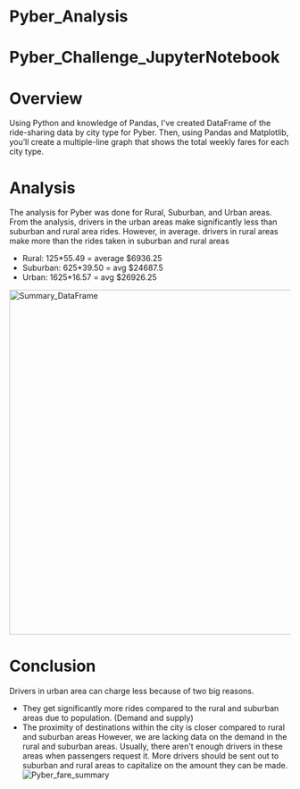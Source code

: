 # Pyber_Analysis

# Pyber_Challenge_JupyterNotebook
# Overview
Using Python and knowledge of Pandas, I've created DataFrame of the ride-sharing data by city type for Pyber. Then, using Pandas and Matplotlib, you’ll create a multiple-line graph that shows the total weekly fares for each city type.

# Analysis
The analysis for Pyber was done for Rural, Suburban, and Urban areas. From the analysis, drivers in the urban areas make significantly less than suburban and rural area rides. However, in average. drivers in rural areas make more than the rides taken in suburban and rural areas

- Rural: 125*55.49 = average $6936.25
- Suburban: 625*39.50 = avg $24687.5
- Urban: 1625*16.57 = avg $26926.25

<img width="617" alt="Summary_DataFrame" src="https://user-images.githubusercontent.com/98790082/158102510-673fcb21-ab99-4be7-b574-91d2d964a5dc.png">

# Conclusion 
Drivers in urban area can charge less because of two big reasons. 
 - They get significantly more rides compared to the rural and suburban areas due to population. (Demand and supply)
 - The proximity of destinations within the city is closer compared to rural and suburban areas
However, we are lacking data on the demand in the rural and suburban areas. Usually, there aren't enough drivers in these areas when passengers request it. More drivers should be sent out to suburban and rural areas to capitalize on the amount they can be made. 
![Pyber_fare_summary](https://user-images.githubusercontent.com/98790082/158103147-a9a0ee9d-9ed0-42c7-8461-d70a5aeb60d6.png)
